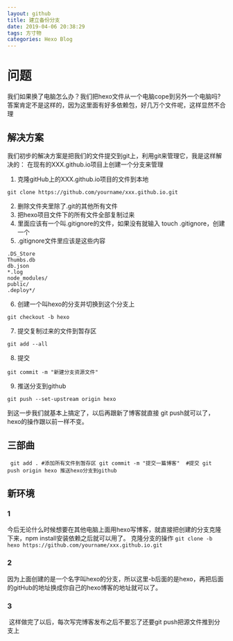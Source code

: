 ```yaml
---
layout: github
title: 建立备份分支
date: 2019-04-06 20:38:29
tags: 方寸物
categories: Hexo Blog
---
```


# 问题

我们如果换了电脑怎么办？我们把hexo文件从一个电脑cope到另外一个电脑吗?答案肯定不是这样的，因为这里面有好多依赖包，好几万个文件呢，这样显然不合理

## 解决方案
我们初步的解决方案是把我们的文件提交到git上，利用git来管理它，我是这样解决的： 在现有的XXX.github.io项目上创建一个分支来管理 

1.  克隆gitHub上的XXX.github.io项目的文件到本地 

``git clone https://github.com/yourname/xxx.github.io.git   ``

2. 删除文件夹里除了.git的其他所有文件 
3. 把hexo项目文件下的所有文件全部复制过来 
4. 里面应该有一个叫.gitignore的文件，如果没有就输入 touch .gitignore，创建一个 
5. .gitignore文件里应该是这些内容 

````
.DS_Store 
Thumbs.db 
db.json 
*.log 
node_modules/ 
public/ 
.deploy*/ 
````

6. 创建一个叫hexo的分支并切换到这个分支上 

`git checkout -b hexo` 

7. 提交复制过来的文件到暂存区 

`git add --all` 

8. 提交 

`git commit -m "新建分支资源文件"` 

9. 推送分支到github 

`git push --set-upstream origin hexo` 

到这一步我们就基本上搞定了，以后再跟新了博客就直接 git push就可以了，hexo的操作跟以前一样不变。 

## 三部曲

` git add . #添加所有文件到暂存区
git commit -m "提交一篇博客"  #提交
git push origin hexo 推送hexo分支到github`

## 新环境

### 1

 今后无论什么时候想要在其他电脑上面用hexo写博客，就直接把创建的分支克隆下来，npm install安装依赖之后就可以用了。 
克隆分支的操作 
 `git clone -b hexo https://github.com/yourname/xxx.github.io.git` 

### 2

​     因为上面创建的是一个名字叫hexo的分支，所以这里-b后面的是hexo，再把后面的gitHub的地址换成你自己的hexo博客的地址就可以了。 

### 3 

​    这样做完了以后，每次写完博客发布之后不要忘了还要git push把源文件推到分支上